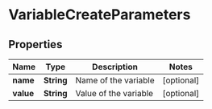 

# VariableCreateParameters

## Properties

Name | Type | Description | Notes
------------ | ------------- | ------------- | -------------
**name** | **String** | Name of the variable |  [optional]
**value** | **String** | Value of the variable |  [optional]



